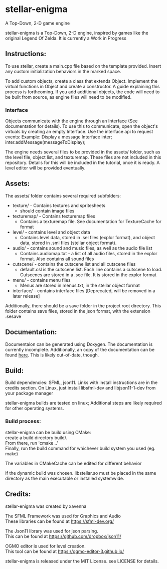 # stellar-enigma
A Top-Down, 2-D game engine

stellar-enigma is a Top-Down, 2-D engine, inspired by games like the original Legend Of
Zelda. It is currently a Work in Progress


## Instructions:
To use stellar, create a main.cpp file based on the template provided. Insert any
custom initialization behaviors in the marked space.

To add custom objects, create a class that extends Object. Implement the virtual
functions in Object and create a constructor.
A guide explaining this process is forthcoming. If you add additional objects, the code
will need to be built from source, as engine files will need to be modified.
### Interface

Objects communicate with the engine through an Interface (See documentation for details).
To use this to communicate, open the object's virtuals by creating an empty Interface.
Use the interface api to request events:
Example: Display a message
    Interface inter;
    inter.addMessage(messageToDisplay);

The engine needs several files to be provided in the assets/ folder, such as the level
file, object list, and texturemap. These files are not included in this repository.
Details for this will be included in the tutorial, once it is ready. A level editor will 
be provided eventually.

## Assets:
The assets/ folder contains several required subfolders:

* texture/ - Contains textures and spritesheets
    * should contain image files
* texturemap/ - Contains texturemap files
    * Contains a texturemap file. See documentation for TextureCache for format
* level/ - contains level and object data
    * Contains level data, stored in .sel files (explor format), and object data, 
    stored in .sml files (stellar object format).
* audio/ - contains sound and music files, as well as the audio file list
    * Contains audiomap.txt - a list of all audio files, stored in the explor format.
    Also contains all sound files
* cutscene/ - contains the cutscene list and all cutscene files
    * default.csl is the cutscene list. Each line contains a cutscene to load. Cutscenes
    are stored in a .sec file. It is stored in the explor format
* menu/ - contains menu files
    * Menus are stored in menus.txt, in the stellar object format
* interface/ - contains interface files [Deprecated, will be removed in a later release]

Additionally, there should be a save folder in the project root directory.
This folder contains save files, stored in the json format, with the extension .sesave

## Documentation:
Documentaion can be generated using Doxygen. The documentation is currently incomplete.
Additionally, an copy of the documentation can be found [here](http://xavenna.net/projects/stellar-docs). This is likely out-of-date, though.


## Build:
Build dependencies:
SFML, json11. Links with install instructions are in the credits section.
On Linux, just install libsfml-dev and libjson11-1-dev from your package manager

stellar-enigma builds are tested on linux; Additional steps are likely required for
other operating systems.

### Build process:

stellar-enigma can be build using CMake:\
create a build directory build/.\
From there, run 'cmake ..'\
Finally, run the build command for whichever build system you used (eg. make)

The variables in CMakeCache can be edited for different behavior

If the dynamic build was chosen. libstellar.so must be placed in the same directory as
the main executable or installed systemwide.



## Credits:
stellar-enigma was created by xavenna

The SFML Framework was used for Graphics and Audio\
These libraries can be found at https://sfml-dev.org/

The Json11 library was used for json parsing.\
This can be found at https://github.com/dropbox/json11/

OGMO editor is used for level creation.\
This tool can be found at https://ogmo-editor-3.github.io/

stellar-enigma is released under the MIT License. see LICENSE for details.
